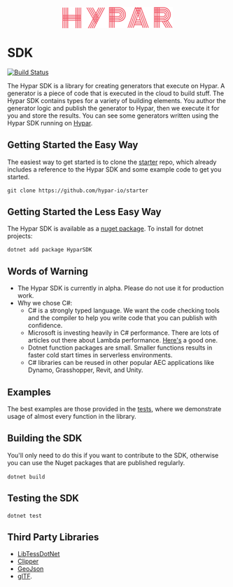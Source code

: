 <img src="./hypar_logo.svg" width="300px" style="display: block;margin-left: auto;margin-right: auto;width: 50%;">

# SDK
[![Build Status](https://travis-ci.org/hypar-io/sdk.svg?branch=master)](https://travis-ci.org/hypar-io/sdk)

The Hypar SDK is a library for creating generators that execute on Hypar. A generator is a piece of code that is executed in the cloud to build stuff. The Hypar SDK contains types for a variety of building elements. You author the generator logic and publish the generator to Hypar, then we execute it for you and store the results. You can see some generators written using the Hypar SDK running on [Hypar](https://hypar.io/functions).

## Getting Started the Easy Way
The easiest way to get started is to clone the [starter](https://github.com/hypar-io/starter) repo, which already includes a reference to the Hypar SDK and some example code to get you started.
```
git clone https://github.com/hypar-io/starter
```

## Getting Started the Less Easy Way
The Hypar SDK is available as a [nuget package](https://www.nuget.org/packages/HyparSDK).
To install for dotnet projects:
```
dotnet add package HyparSDK
```

## Words of Warning
- The Hypar SDK is currently in alpha. Please do not use it for production work.
- Why we chose C#:
  - C# is a strongly typed language. We want the code checking tools and the compiler to help you write code that you can publish with confidence. 
  - Microsoft is investing heavily in C# performance. There are lots of articles out there about Lambda performance. [Here's](https://read.acloud.guru/comparing-aws-lambda-performance-of-node-js-python-java-c-and-go-29c1163c2581) a good one.
  - Dotnet function packages are small. Smaller functions results in faster cold start times in serverless environments.
  - C# libraries can be reused in other popular AEC applications like Dynamo, Grasshopper, Revit, and Unity.

## Examples
The best examples are those provided in the [tests](https://github.com/hypar-io/sdk/tree/master/csharp/test/Hypar.SDK.Tests), where we demonstrate usage of almost every function in the library.

## Building the SDK
You'll only need to do this if you want to contribute to the SDK, otherwise you can use the Nuget packages that are published regularly.

`dotnet build`

## Testing the SDK
`dotnet test`

## Third Party Libraries

- [LibTessDotNet](https://github.com/speps/LibTessDotNet)  
- [Clipper](http://www.angusj.com/delphi/clipper.php)
- [GeoJson](http://geojson.org/)
- [glTF](https://www.khronos.org/gltf/).
